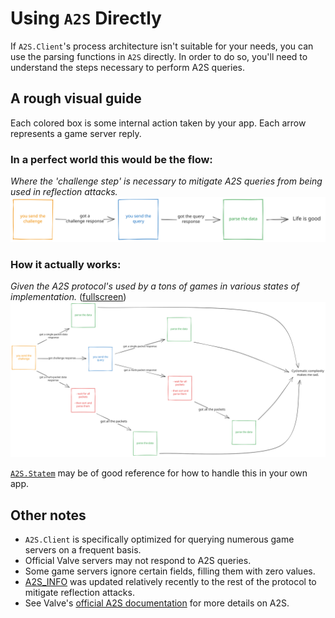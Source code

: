 # Using `A2S` Directly

If `A2S.Client`'s process architecture isn't suitable for your needs, you can use the parsing functions in `A2S` directly. In order to do so, you'll need to understand the steps necessary to perform A2S queries.

## A rough visual guide
Each colored box is some internal action taken by your app. Each arrow represents a game server reply.

### In a perfect world this would be the flow:
*Where the 'challenge step' is necessary to mitigate A2S queries from being used in reflection attacks.*
![In a perfect world](assets/in-a-perfect-world.svg)

### How it actually works:
*Given the A2S protocol's used by a tons of games in various states of implementation.* ([fullscreen](assets/how-it-actually-works.svg))
![How it actually works](assets/how-it-actually-works.svg)

[`A2S.Statem`](https://github.com/Moosieus/elixir-a2s/blob/main/lib/a2s/statem.ex) may be of good reference for how to handle this in your own app.

## Other notes
- `A2S.Client` is specifically optimized for querying numerous game servers on a frequent basis.
- Official Valve servers may not respond to A2S queries.
- Some game servers ignore certain fields, filling them with zero values.
- [A2S_INFO](https://steamcommunity.com/discussions/forum/14/2974028351344359625/) was updated relatively recently to the rest of the protocol to mitigate reflection attacks.
- See Valve's [official A2S documentation](https://developer.valvesoftware.com/wiki/Server_queries) for more details on A2S.
